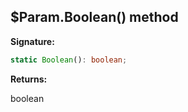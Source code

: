 
## $Param.Boolean() method

**Signature:**

```typescript
static Boolean(): boolean;
```
**Returns:**

boolean

